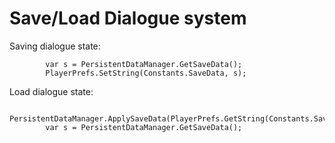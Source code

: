 ﻿# Save/Load Dialogue system

Saving dialogue state:

            var s = PersistentDataManager.GetSaveData();
            PlayerPrefs.SetString(Constants.SaveData, s);

Load dialogue state:

            PersistentDataManager.ApplySaveData(PlayerPrefs.GetString(Constants.SaveData));
            var s = PersistentDataManager.GetSaveData();
